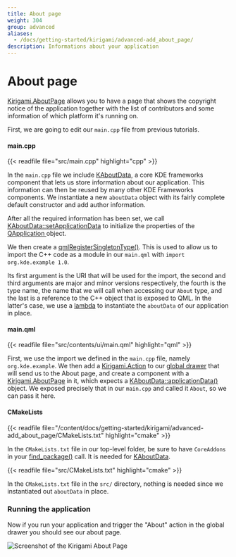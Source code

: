 ```yaml
---
title: About page
weight: 304
group: advanced
aliases:
  - /docs/getting-started/kirigami/advanced-add_about_page/
description: Informations about your application
---
```


# About page

[Kirigami.AboutPage](docs:kirigami2;AboutPage) allows you to have a page that shows the copyright notice of the application together with the list of contributors and some information of which platform it's running on.

First, we are going to edit our `main.cpp` file from previous tutorials.

#### main.cpp

\{{< readfile file="src/main.cpp" highlight="cpp" >\}}

In the `main.cpp` file we include [KAboutData](docs:kcoreaddons;KAboutData), a core KDE frameworks component that lets us store information about our application. This information can then be reused by many other KDE Frameworks components. We instantiate a new `aboutData` object with its fairly complete default constructor and add author information.

After all the required information has been set, we call [KAboutData::setApplicationData](docs:kcoreaddons;KAboutData::setApplicationData) to initialize the properties of the [QApplication ](docs:qtwidgets;QApplication)object.

We then create a [qmlRegisterSingletonType()](docs:qtqml;QQmlEngine::qmlRegisterSingletonType). This is used to allow us to import the C++ code as a module in our `main.qml` with `import org.kde.example 1.0`.

Its first argument is the URI that will be used for the import, the second and third arguments are major and minor versions respectively, the fourth is the type name, the name that we will call when accessing our `About` type, and the last is a reference to the C++ object that is exposed to QML. In the latter's case, we use a [lambda](https://en.cppreference.com/w/cpp/language/lambda) to instantiate the `aboutData` of our application in place.

#### main.qml

\{{< readfile file="src/contents/ui/main.qml" highlight="qml" >\}}

First, we use the import we defined in the `main.cpp` file, namely `org.kde.example`. We then add a [Kirigami.Action](docs:kirigami2;Action) to our [global drawer](docs:kirigami2;GlobalDrawer) that will send us to the About page, and create a component with a [Kirigami.AboutPage](docs:kirigami2;AboutPage) in it, which expects a [KAboutData::applicationData()](docs:kcoreaddons;KAboutData::applicationData) object. We exposed precisely that in our `main.cpp` and called it `About`, so we can pass it here.

#### CMakeLists

\{{< readfile file="/content/docs/getting-started/kirigami/advanced-add\_about\_page/CMakeLists.txt" highlight="cmake" >\}}

In the `CMakeLists.txt` file in our top-level folder, be sure to have `CoreAddons` in your [find\_package()](https://cmake.org/cmake/help/latest/command/find\_package.html) call. It is needed for [KAboutData](docs:kcoreaddons;KAboutData).

\{{< readfile file="src/CMakeLists.txt" highlight="cmake" >\}}

In the `CMakeLists.txt` file in the `src/` directory, nothing is needed since we instantiated out `aboutData` in place.

### Running the application

Now if you run your application and trigger the "About" action in the global drawer you should see our about page.

![Screenshot of the Kirigami About Page](advanced-add\_about\_page/about-page.png)
